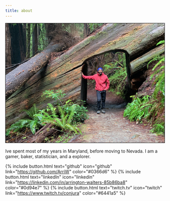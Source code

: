 ```yaml
---
title: about
---
```


 <img style="max-height:450px; border:1px solid black" src="/assets/redwoods_0.png" alt="Picture of Arrington Walters">

Ive spent most of my years in Maryland, before moving to Nevada. I am a gamer, baker, statistician, and a explorer.

{% include button.html text="github" icon="github" link="https://github.com/ArriW" color="#0366d6" %} {% include button.html text="linkedIn" icon="linkedin" link="https://linkedin.com/in/arrington-walters-85b86ba8" color="#0d94e7" %} {% include button.html text="twitch.tv" icon="twitch" link="https://www.twitch.tv/conjura" color="#6441a5" %}



